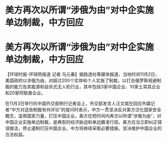 # 美方再次以所谓“涉俄为由”对中企实施单边制裁，中方回应

# 美方再次以所谓“涉俄为由”对中企实施单边制裁，中方回应

【环球时报-环球网报道 记者
乌元春】据路透社等媒体报道，当地时间11月2日，美国政府以涉俄为由，对超过200个实体和个人实施了制裁，以打击俄罗斯规避制裁的能力及其能源和自杀式无人机行业，其中包括3家中国企业、10家土耳其企业和20家阿联酋企业。

在11月3日举行的中国外交部例行记者会上，外交部发言人汪文斌在回应外媒记者“中方对这些制裁有何评论”的提问时表示，中方一贯坚决反对美方泛化国家安全概念，滥用国家力量，打压中国企业，美方在短时间内再次以所谓“涉俄为由”，对中国企业实施单边制裁，是典型的经济胁迫和单边霸凌行径。美方应当立即纠正错误做法，停止遏制打压中国企业。中方将继续采取必要措施，坚决维护中国企业的合法权益。

